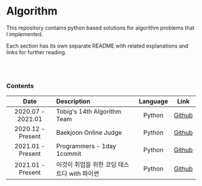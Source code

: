 # Algorithm
This repository contains python based solutions for algorithm problems that I implemented.

Each section has its own separate README with related explanations and links for further reading.

<br>
<br>

### Contents
|       Date       | Description | Language | Link |
|:------------------:|:------------------------------------------|:------------:|:--------:
| 2020.07 - 2021.01 | Tobig's 14th Algorithm Team | Python | [ Github ](https://github.com/Caying-Jiyong/Tobigs14_Algorithm-Team)
| 2020.12 - Present | Baekjoon Online Judge | Python | [ Github ](https://github.com/yourmean/Algorithm/tree/main/BOJ)
| 2021.01 - Present | Programmers - 1day 1commit | Python | [ Github ](https://github.com/lilly9117/Programmers_Algorithm_HBYM/tree/main/Yumin)
| 2021.01 - Present | 이것이 취업을 위한 코딩 테스트다 with 파이썬 | Python | [ Github ](https://github.com/yourmean/Algorithm/tree/main/Coding-Test)
